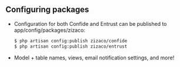 ##  Configuring packages

* Configuration for both Confide and Entrust can be published to app/config/packages/zizaco:
  ```bash
  $ php artisan config:publish zizaco/confide
  $ php artisan config:publish zizaco/entrust
  ```
* Model + table names, views, email notification settings, and more!